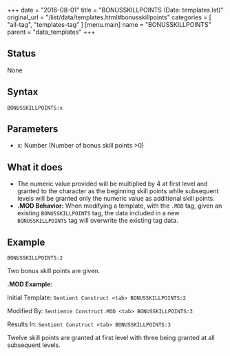 +++
date = "2016-08-01"
title = "BONUSSKILLPOINTS (Data: templates.lst)"
original_url = "/list/data/templates.html#bonusskillpoints"
categories = [ "all-tag", "templates-tag" ]
[menu.main]
    name = "BONUSSKILLPOINTS"
    parent = "data_templates"
+++

## Status

None

## Syntax

`BONUSSKILLPOINTS:x`

## Parameters

-   x: Number (Number of bonus skill points &gt;0)



What it does
------------

-   The numeric value provided will be multiplied by 4 at first level
    and granted to the character as the beginning skill points while
    subsequent levels will be granted only the numeric value as
    additional skill points.
-   **.MOD Behavior:** When modifying a template, with the `.MOD` tag,
    given an existing `BONUSSKILLPOINTS` tag, the data included in a new
    `BONUSSKILLPOINTS` tag will overwrite the existing tag data.

Example
-------

`BONUSSKILLPOINTS:2`

Two bonus skill points are given.

**.MOD Example:**

Initial Template: `Sentient Construct <tab> BONUSSKILLPOINTS:2`

Modified By: `Sentience Construct.MOD <tab> BONUSSKILLPOINTS:3`

Results In: `Sentient Construct <tab> BONUSSKILLPOINTS:3`

Twelve skill points are granted at first level with three being granted
at all subsequent levels.

